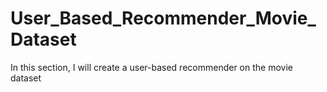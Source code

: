 # User_Based_Recommender_Movie_Dataset
 In this section, I will create a user-based recommender on the movie dataset 
